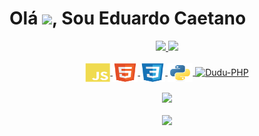 <h1 align="left">Olá <img src="https://raw.githubusercontent.com/kaueMarques/kaueMarques/master/hi.gif" width="20px">, Sou Eduardo Caetano</h1>
<div align="center">
  <a href="https://github.com/Eduardo-ca">
  <img height="180em" src="https://github-readme-stats.vercel.app/api?username=Eduardo-ca&show_icons=true&theme=dark&include_all_commits=true&count_private=true"/>
  <img height="180em" src="https://github-readme-stats.vercel.app/api/top-langs/?username=Eduardo-ca&layout=compact&langs_count=7&theme=dracula"/>
   
  <div style="display: inline_block"><br>
  <img align="center" alt="Dudu-Js" height="30" width="40" src="https://raw.githubusercontent.com/devicons/devicon/master/icons/javascript/javascript-plain.svg">
  <img align="center" alt="Dudu-HTML" height="30" width="40" src="https://raw.githubusercontent.com/devicons/devicon/master/icons/html5/html5-original.svg">
  <img align="center" alt="Dudu-CSS" height="30" width="40" src="https://raw.githubusercontent.com/devicons/devicon/master/icons/css3/css3-original.svg">
  <img align="center" alt="Dudu-Python" height="30" width="40" src="https://raw.githubusercontent.com/devicons/devicon/master/icons/python/python-original.svg">
  <img align="center" alt="Dudu-PHP" height="35" width="45" src="https://cdn.jsdelivr.net/gh/devicons/devicon/icons/php/php-original.svg" />
    </div>
    
<div> 
  <br><a href="https://www.linkedin.com/in/eduardo-caetano-nogueira-braz-9b2ab9214" target="_blank"><img src="https://img.shields.io/badge/-LinkedIn-%230077B5?style=for-the-badge&logo=linkedin&logoColor=white" target="_blank"></a><br><br>
  
 <img height="180em" src=https://i.pinimg.com/originals/2f/c1/b8/2fc1b8f82e14172e3bcae39ca8c8ab33.gif>
 
</div>


